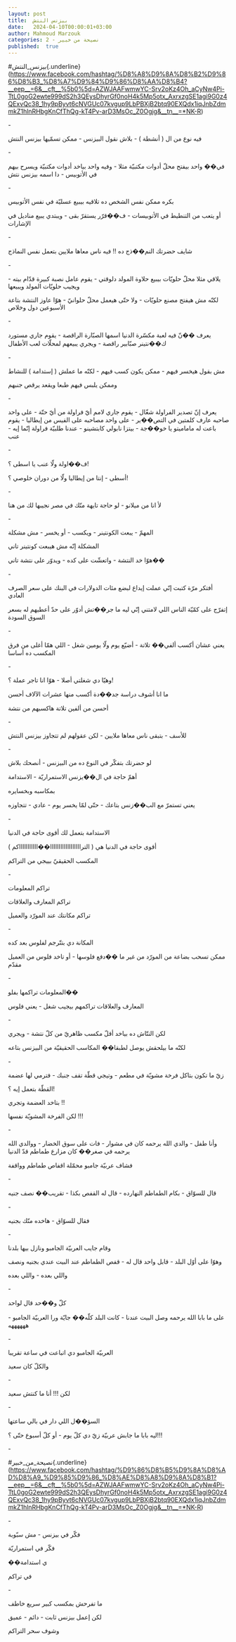 ```yaml
---
layout: post
title:  بيزنس النتش
date:   2024-04-10T00:00:01+03:00
author: Mahmoud Marzouk
categories: 2 - نصيحة من خبير
published:  true
---
```

\#بيزنس_النتش{.underline}(https://www.facebook.com/hashtag/%D8%A8%D9%8A%D8%B2%D9%86%D8%B3_%D8%A7%D9%84%D9%86%D8%AA%D8%B4?__eep__=6&__cft__%5b0%5d=AZWJAAFwmwYC-Srv2oKz4Oh_aCyNw4Pi-TtL0goG2ewte999dS2h3QEysDhyrGf0noH4k5Mp5otx_AxrxzgSE1agi9G0z4QExvQc38_1hy9pByvt6cNVGUc07kvgup9LbPBXjB2btq90EXQdx1iqJnbZdmmkZ1hlnRHbgKnCfThQg-kT4Pv-arD3MsOc_Z0Ogjg&__tn__=*NK-R)

\-

فيه نوع من ال ( أنشطة ) - بلاش نقول البيزنس - ممكن تسمّيها بيزنس
النتش

\-

في�� واحد بيفتح محلّ أدوات مكتبيّة مثلا - وفيه واحد بياخد أدوات مكتبيّة
ويسرح بيهم في الأتوبيس - دا اسمه بيزنس نتش

\-

بكره ممكن نفس الشخص ده تلاقيه بيبيع عسليّة في نفس الأتوبيس

أو يتعب من التنطيط في الأتوبيسات - ف��قرّر يستقرّ بقى - ويبتدي يبيع مناديل
في الإشارات

\-

شايف حضرتك النم��ذج ده !! فيه ناس معاها ملايين بتعمل نفس
النماذج

\-

يلاقي مثلا محلّ حلويّات بيبيع حلاوة المولد دلوقتي - يقوم عامل نصبة كبيرة
قدّام بيته - ويجيب حلويّات المولد ويبيعها

لكنّه مش هيفتح مصنع حلويّات - ولا حتّى هيعمل محلّ حلوانيّ - هوّا عاوز النتشة
بتاعة الأسبوعين دول وخلاص

\-

يعرف ��نّ فيه لعبة مكسّرة الدنيا اسمها الصبّارة الراقصة - يقوم جاري مستورد
ك��نتينر صبّابير راقصة - ويجري يبيعهم لمحلّات لعب الأطفال

\-

مش بقول هيخسر فيهم - ممكن يكون كسب فيهم - لكنّه ما عملش ( إستدامة )
للنشاط

وممكن يلبس فيهم طبعا ويقعد يرقص جنبهم

\-

يعرف إنّ تصدير الفراولة شغّال - يقوم جاري لامم أيّ فراولة من أيّ حتّة - على
واحد صاحبه عارف كلمتين في التص��ير - على واحد مصاحبه على الفيس من
إيطاليا - يقوم باعت له ماماميتو يا خو��جة - بيتزا نابولي كابتشينو - عندنا
طلبيّة فراولة إنّما إيه - عنب

\-

ف��اولة ولّا عنب يا اسطى ؟!

أسطى - إنتا من إيطاليا ولّا من دوران خلوصي ؟!

\-

لأ انا من ميلانو - لو حاجة تايهة منّك في مصر نجيبها لك من
هنا

\-

المهمّ - يبعت الكونتينر - ويكسب - أو يخسر - مش مشكلة

المشكلة إنّه مش هيبعت كونتينر تاني

هوّا خد النتشة - واتعشّت على كده - ويدوّر على نتشة تاني��

\-

أفتكر مرّة كتبت إنّي عملت إيداع لبضع مئات الدولارات في البنك على سعر
الصرف العادي

إتفرّج على كمّيّة الناس اللي لامتني إنّي ليه ما جر��تش أدوّر على حدّ أعطيهم له
بسعر السوق السودة

\-

يعني عشان أكسب ألفي�� تلاتة - أضيّع يوم ولّا يومين شغل - اللي همّا أغلى من
فرق المكسب ده أساسا

\-

وهيّا دي شغلتي أصلا - هوّا انا تاجر عملة ؟!

ما انا أشوف دراسة جد��دة أكسب منها عشرات الآلاف أحسن

أحسن من ألفين تلاتة هاكسبهم من نتشة

\-

للأسف - بتبقى ناس معاها ملايين - لكن عقولهم لم تتجاوز بيزنس
النتش

\-

لو حضرتك بتفكّر في النوع ده من البيزنس - أنصحك بلاش

أهمّ حاجة في ال��يزنس الاستمراريّة - الاستدامة

بمكاسبه وبخسايره

يعني تستمرّ مع الب��زنس بتاعك - حتّى لمّا يخسر يوم - عادي -
تتجاوزه

\-

الاستدامة بتعمل لك أقوى حاجة في الدنيا

أقوى حاجة في الدنيا هي (
التراااااااااااااااااا��اااااااااااكم )

المكسب الحقيقيّ بييجي من التراكم

\-

تراكم المعلومات

تراكم المعارف والعلاقات

تراكم مكانتك عند المورّد والعميل

\-

المكانة دي بتتّرجم لفلوس بعد كده

ممكن تسحب بضاعة من المورّد من غير ما ��دفع فلوسها - أو تاخد فلوس من
العميل مقدّم

\-

المعلومات تراكمها بفلو��

المعارف والعلاقات تراكمهم بيجيب شغل - يعني فلوس

\-

لكن النتّاش ده بياخد أقلّ مكسب ظاهريّ من كلّ نتشة - ويجري

لكنّه ما بيلحقش يوصل لطبقا�� المكاسب الحقيقيّة من البيزنس
بتاعه

\-

زيّ ما تكون بتاكل فرخة مشويّة في مطعم - وتيجي قطّة تقف جنبك - فترمي لها
عضمة

القطّة بتعمل إيه ؟!

بتاخد العضمة وتجري !!

لكن الفرخة المشويّة نفسها !!!

\-

وأنا طفل - والدي الله يرحمه كان في مشوار - فات على سوق الخضار - ووالدي
الله يرحمه في صغر�� كان مزارع طماطم قدّ الدنيا

فشاف عربيّة جامبو محمّلة اقفاص طماطم وواقفة

\-

قال للسوّاق - بكام الطماطم النهارده - قال له القفص بكذا - تقريب�� نصف
جنيه

\-

فقال للسوّاق - هاخده منّك بجنيه

\-

وقام جايب العربيّة الجامبو ونازل بيها بلدنا

وهوّا على أوّل البلد - قابل واحد قال له - قفص الطماطم عند البيت عندي
بجنيه ونصف

واللي بعده - واللي بعده

\-

كلّ و��حد قال لواحد

على ما بابا الله يرحمه وصل البيت عندنا - كانت البلد كلّه�� جايّة ورا
العربيّة الجامبو - ههههههه

\-

العربيّة الجامبو دي اتباعت في ساعة تقريبا

والكلّ كان سعيد

\-

لكن !!! أنا ما كنتش سعيد

\-

السؤ��ل اللي دار في بالي ساعتها

ليه بابا ما جابش عربيّة زيّ دي كلّ يوم - أو كلّ أسبوع حتّى ؟!!!

\-

\#نصيحة_من_خبير{.underline}(https://www.facebook.com/hashtag/%D9%86%D8%B5%D9%8A%D8%AD%D8%A9_%D9%85%D9%86_%D8%AE%D8%A8%D9%8A%D8%B1?__eep__=6&__cft__%5b0%5d=AZWJAAFwmwYC-Srv2oKz4Oh_aCyNw4Pi-TtL0goG2ewte999dS2h3QEysDhyrGf0noH4k5Mp5otx_AxrxzgSE1agi9G0z4QExvQc38_1hy9pByvt6cNVGUc07kvgup9LbPBXjB2btq90EXQdx1iqJnbZdmmkZ1hlnRHbgKnCfThQg-kT4Pv-arD3MsOc_Z0Ogjg&__tn__=*NK-R)

\-

فكّر في بيزنس - مش سبّوبة

فكّر في استمراريّة

��ي استدامة

في تراكم

\-

ما تفرحش بمكسب كبير سريع خاطف

لكن إعمل بيزنس ثابت - دائم - عميق

وشوف سحر التراكم
